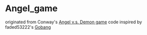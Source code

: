 # Angel_game
 originated from Conway's [Angel v.s. Demon game](https://en.wikipedia.org/wiki/Angel_problem)
 code inspired by faded53222's [Gobang](https://github.com/faded53222/Gobang)
